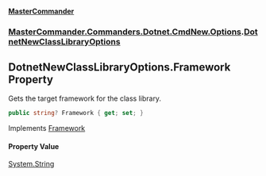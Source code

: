 #### [MasterCommander](MasterCommander.md 'MasterCommander')
### [MasterCommander.Commanders.Dotnet.CmdNew.Options](MasterCommander.md#MasterCommander.Commanders.Dotnet.CmdNew.Options 'MasterCommander.Commanders.Dotnet.CmdNew.Options').[DotnetNewClassLibraryOptions](DotnetNewClassLibraryOptions.md 'MasterCommander.Commanders.Dotnet.CmdNew.Options.DotnetNewClassLibraryOptions')

## DotnetNewClassLibraryOptions.Framework Property

Gets the target framework for the class library.

```csharp
public string? Framework { get; set; }
```

Implements [Framework](IHasFramework.Framework.md 'MasterCommander.Commanders.Dotnet.CmdNew.Abstractions.IHasFramework.Framework')

#### Property Value
[System.String](https://docs.microsoft.com/en-us/dotnet/api/System.String 'System.String')